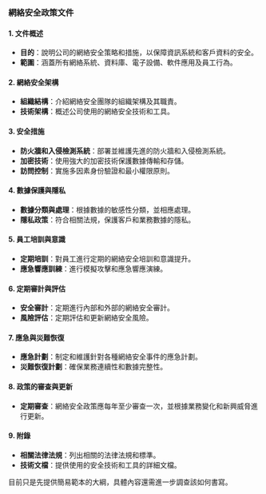 ### 網絡安全政策文件

#### 1. 文件概述
- **目的**：說明公司的網絡安全策略和措施，以保障資訊系統和客戶資料的安全。
- **範圍**：涵蓋所有網絡系統、資料庫、電子設備、軟件應用及員工行為。

#### 2. 網絡安全架構
- **組織結構**：介紹網絡安全團隊的組織架構及其職責。
- **技術架構**：概述公司使用的網絡安全技術和工具。

#### 3. 安全措施
- **防火牆和入侵檢測系統**：部署並維護先進的防火牆和入侵檢測系統。
- **加密技術**：使用強大的加密技術保護數據傳輸和存儲。
- **訪問控制**：實施多因素身份驗證和最小權限原則。

#### 4. 數據保護與隱私
- **數據分類與處理**：根據數據的敏感性分類，並相應處理。
- **隱私政策**：符合相關法規，保護客戶和業務數據的隱私。

#### 5. 員工培訓與意識
- **定期培訓**：對員工進行定期的網絡安全培訓和意識提升。
- **應急響應訓練**：進行模擬攻擊和應急響應演練。

#### 6. 定期審計與評估
- **安全審計**：定期進行內部和外部的網絡安全審計。
- **風險評估**：定期評估和更新網絡安全風險。

#### 7. 應急與災難恢復
- **應急計劃**：制定和維護針對各種網絡安全事件的應急計劃。
- **災難恢復計劃**：確保業務連續性和數據完整性。

#### 8. 政策的審查與更新
- **定期審查**：網絡安全政策應每年至少審查一次，並根據業務變化和新興威脅進行更新。

#### 9. 附錄
- **相關法律法規**：列出相關的法律法規和標準。
- **技術文檔**：提供使用的安全技術和工具的詳細文檔。


目前只是先提供簡易範本的大綱，具體內容還需進一步調查該如何書寫。
